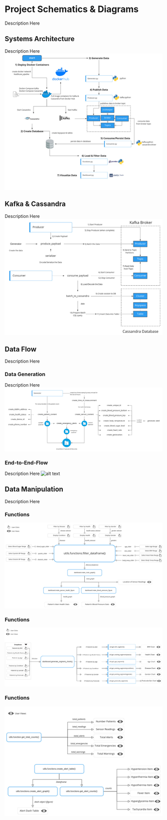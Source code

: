 # Project Schematics & Diagrams 
Description Here

## Systems Architecture
Description Here
![alt text](https://raw.githubusercontent.com/JoseliaReis/Realtime_HealthCare_Analytics/master/diagrams/system_architecture.jpg "Systems Architecture for Project")

## Kafka & Cassandra
Description Here
![alt text](https://raw.githubusercontent.com/JoseliaReis/Realtime_HealthCare_Analytics/master/diagrams/kafka_cassandra.jpg "Systems Architecture for Project")


## Data Flow
Description Here

### Data Generation
Description Here
![alt text](https://raw.githubusercontent.com/JoseliaReis/Realtime_HealthCare_Analytics/master/diagrams/data_generation.jpg "How Data is generated in project")

### End-to-End-Flow
Description Here
![alt text](https://raw.githubusercontent.com/JoseliaReis/Realtime_HealthCare_Analytics/master/diagrams/data_flow.jpg.jpg "How Data is generated in project")

## Data Manipulation
Description Here

### Functions 
![alt text](https://raw.githubusercontent.com/JoseliaReis/Realtime_HealthCare_Analytics/master/diagrams/data_functions1.jpg "How Data is generated in project")

### Functions 
![alt text](https://raw.githubusercontent.com/JoseliaReis/Realtime_HealthCare_Analytics/master/diagrams/data_functions2.jpg "How Data is generated in project")

### Functions 
![alt text](https://raw.githubusercontent.com/JoseliaReis/Realtime_HealthCare_Analytics/master/diagrams/data_functions3.jpg "How Data is generated in project")
